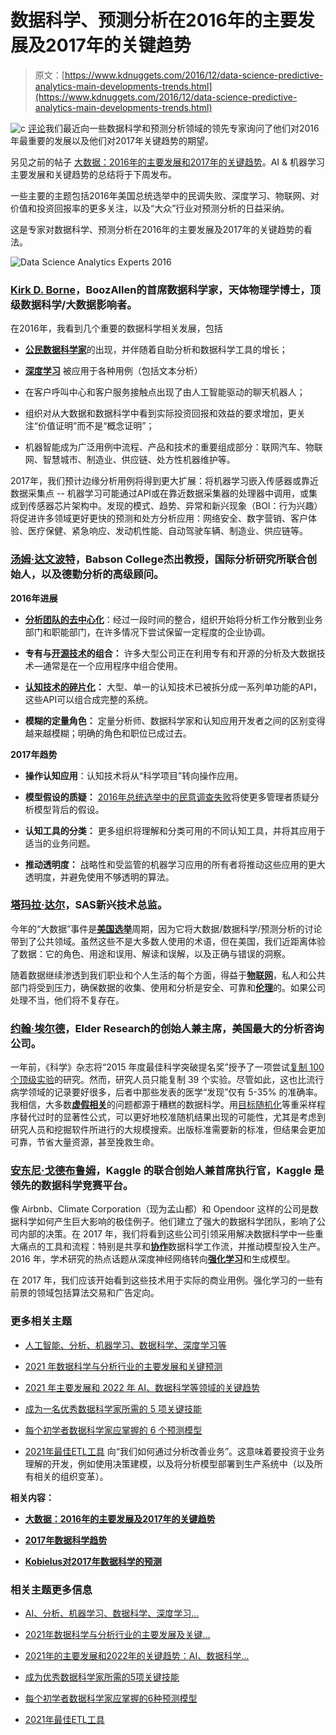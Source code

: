 # 数据科学、预测分析在2016年的主要发展及2017年的关键趋势

> 原文：[https://www.kdnuggets.com/2016/12/data-science-predictive-analytics-main-developments-trends.html](https://www.kdnuggets.com/2016/12/data-science-predictive-analytics-main-developments-trends.html)

![c](../Images/3d9c022da2d331bb56691a9617b91b90.png) [评论](/2016/12/data-science-predictive-analytics-main-developments-trends.html/2#comments)我们最近向一些数据科学和预测分析领域的领先专家询问了他们对2016年最重要的发展以及他们对2017年关键趋势的期望。

另见之前的帖子 [大数据：2016年的主要发展和2017年的关键趋势](/2016/12/big-data-main-developments-2016-key-trends-2017.html)。AI & 机器学习主要发展和关键趋势的总结将于下周发布。

一些主要的主题包括2016年美国总统选举中的民调失败、深度学习、物联网、对价值和投资回报率的更多关注，以及“大众”行业对预测分析的日益采纳。

这是专家对数据科学、预测分析在2016年的主要发展及2017年的关键趋势的看法。

![Data Science Analytics Experts 2016](../Images/9309b75dae76fa676feee11fabd6d2d5.png)

### [Kirk D. Borne](https://twitter.com/KirkDBorne)，BoozAllen的首席数据科学家，天体物理学博士，顶级数据科学/大数据影响者。

在2016年，我看到几个重要的数据科学相关发展，包括

+   [**公民数据科学家**](/tag/citizen-data-scientist)的出现，并伴随着自助分析和数据科学工具的增长；

+   [**深度学习**](/tag/deep-learning) 被应用于各种用例（包括文本分析）

+   在客户呼叫中心和客户服务接触点出现了由人工智能驱动的聊天机器人；

+   组织对从大数据和数据科学中看到实际投资回报和效益的要求增加，更关注“价值证明”而不是“概念证明”；

+   机器智能成为广泛用例中流程、产品和技术的重要组成部分：联网汽车、物联网、智慧城市、制造业、供应链、处方性机器维护等。

2017年，我们预计边缘分析用例将得到更大扩展：将机器学习嵌入传感器或靠近数据采集点 -- 机器学习可能通过API或在靠近数据采集器的处理器中调用，或集成到传感器芯片架构中。发现的模式、趋势、异常和新兴现象（BOI：行为兴趣）将促进许多领域更好更快的预测和处方分析应用：网络安全、数字营销、客户体验、医疗保健、紧急响应、发动机性能、自动驾驶车辆、制造业、供应链等。

### [**汤姆·达文波特**](http://www.tomdavenport.com/)，Babson College杰出教授，国际分析研究所联合创始人，以及德勤分析的高级顾问。

**2016年进展**

+   **[分析团队的去中心化](/tag/team)**：经过一段时间的整合，组织开始将分析工作分散到业务部门和职能部门，在许多情况下尝试保留一定程度的企业协调。

+   **专有与[开源技术](/tag/open-source)的组合：** 许多大型公司正在利用专有和开源的分析及大数据技术—通常是在一个应用程序中组合使用。

+   **[认知技术的碎片化](/tag/cognitive-computing)：** 大型、单一的认知技术已被拆分成一系列单功能的API，这些API可以组合成完整的系统。

+   **模糊的定量角色：** 定量分析师、数据科学家和认知应用开发者之间的区别变得越来越模糊；明确的角色和职位已成过去。

**2017年趋势**

+   **操作认知应用**：认知技术将从“科学项目”转向操作应用。

+   **模型假设的质疑：** [2016年总统选举中的民意调查失败](/2016/11/trump-shows-limits-prediction.html)将使更多管理者质疑分析模型背后的假设。

+   **认知工具的分类：** 更多组织将理解和分类可用的不同认知工具，并将其应用于适当的业务问题。

+   **推动透明度：** 战略性和受监管的机器学习应用的所有者将推动这些应用的更大透明度，并避免使用不够透明的算法。

### [塔玛拉·达尔](https://twitter.com/tamaradull)，SAS新兴技术总监。

今年的“大数据”事件是[**美国选举**](/tag/elections)周期，因为它将大数据/数据科学/预测分析的讨论带到了公共领域。虽然这些不是大多数人使用的术语，但在美国，我们近距离体验了数据：它的角色、用途和误用、解读和误解，以及正确与错误的洞察。

随着数据继续渗透到我们职业和个人生活的每个方面，得益于[**物联网**](/tag/iot)，私人和公共部门将受到压力，确保数据的收集、使用和分析是安全、可靠和[**伦理**](/tag/ethics)的。如果公司处理不当，他们将不复存在。

### [**约翰·埃尔德**](http://www.elderresearch.com/company/our-team/john-f-elder-iv-phd)，Elder Research的创始人兼主席，美国最大的分析咨询公司。

一年前，《科学》杂志将“2015 年度最佳科学突破提名奖”授予了一项尝试[复制 100 个顶级实验](http://www.psychologicalscience.org/publications/observer/obsonline/reproducibility-project-named-among-top-scientific-achievements-of-2015.html)的研究。然而，研究人员只能复制 39 个实验。尽管如此，这也比流行病学领域的记录要好很多，后者中那些发表的医学“发现”仅有 5-35% 的准确率。我相信，大多数[**虚假相关**](/tag/overfitting)的问题都源于糟糕的数据科学。用[目标随机化](http://www.elderresearch.com/company/target-shuffling)等重采样程序替代过时的显著性公式，可以更好地校准随机结果出现的可能性，尤其是考虑到研究人员和挖掘软件所进行的大规模搜索。出版标准需要新的标准，但结果会更加可靠，节省大量资源，甚至挽救生命。

### [**安东尼·戈德布鲁姆**](https://www.kaggle.com/careers/team)，Kaggle 的联合创始人兼首席执行官，Kaggle 是领先的数据科学竞赛平台。

像 Airbnb、Climate Corporation（现为孟山都）和 Opendoor 这样的公司是数据科学如何产生巨大影响的极佳例子。他们建立了强大的数据科学团队，影响了公司内部的决策。在 2017 年，我们将看到这些公司引领采用解决数据科学中一些重大痛点的工具和流程：特别是共享和[**协作**](/tag/collaboration)数据科学工作流，并推动模型投入生产。2016 年，学术研究的热点话题从深度神经网络转向[**强化学习**](/tag/reinforcement-learning)和生成模型。

在 2017 年，我们应该开始看到这些技术用于实际的商业用例。强化学习的一些有前景的领域包括算法交易和广告定向。

### 更多相关主题

+   [人工智能、分析、机器学习、数据科学、深度学习等](https://www.kdnuggets.com/2021/12/developments-predictions-ai-machine-learning-data-science-research.html)

+   [2021 年数据科学与分析行业的主要发展和关键预测](https://www.kdnuggets.com/2021/12/developments-predictions-data-science-analytics-industry.html)

+   [2021 年主要发展和 2022 年 AI、数据科学等领域的关键趋势](https://www.kdnuggets.com/2021/12/trends-ai-data-science-ml-technology.html)

+   [成为一名优秀数据科学家所需的 5 项关键技能](https://www.kdnuggets.com/2021/12/5-key-skills-needed-become-great-data-scientist.html)

+   [每个初学者数据科学家应掌握的 6 个预测模型](https://www.kdnuggets.com/2021/12/6-predictive-models-every-beginner-data-scientist-master.html)

+   [2021年最佳ETL工具](https://www.kdnuggets.com/2021/12/mozart-best-etl-tools-2021.html)
向“我们如何通过分析改善业务”。这意味着要投资于业务理解的开发，例如使用决策建模，以及将分析模型部署到生产系统中（以及所有相关的组织变革）。

**相关内容：**

+   [**大数据：2016年的主要发展及2017年的关键趋势**](/2016/12/big-data-main-developments-2016-key-trends-2017.html)

+   [**2017年数据科学趋势**](/2016/12/data-science-trends-2017.html)

+   [**Kobielus对2017年数据科学的预测**](/2016/12/ibm-kobielus-predictions-data-science-2017.html)

### 相关主题更多信息

+   [AI、分析、机器学习、数据科学、深度学习…](https://www.kdnuggets.com/2021/12/developments-predictions-ai-machine-learning-data-science-research.html)

+   [2021年数据科学与分析行业的主要发展及关键…](https://www.kdnuggets.com/2021/12/developments-predictions-data-science-analytics-industry.html)

+   [2021年的主要发展和2022年的关键趋势：AI、数据科学…](https://www.kdnuggets.com/2021/12/trends-ai-data-science-ml-technology.html)

+   [成为优秀数据科学家所需的5项关键技能](https://www.kdnuggets.com/2021/12/5-key-skills-needed-become-great-data-scientist.html)

+   [每个初学者数据科学家应掌握的6种预测模型](https://www.kdnuggets.com/2021/12/6-predictive-models-every-beginner-data-scientist-master.html)

+   [2021年最佳ETL工具](https://www.kdnuggets.com/2021/12/mozart-best-etl-tools-2021.html)
